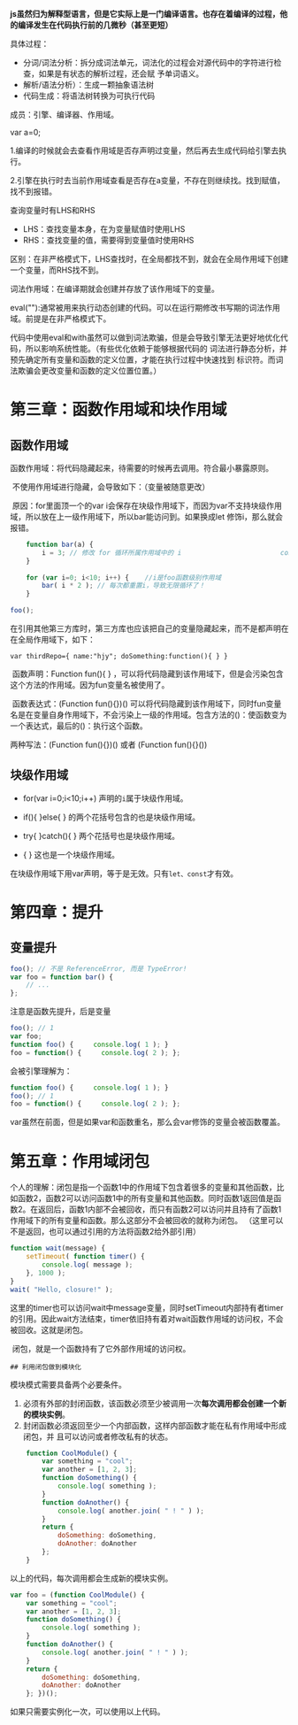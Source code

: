 **js虽然归为解释型语言，但是它实际上是一门编译语言。也存在着编译的过程，他的编译发生在代码执行前的几微秒（甚至更短）**

具体过程：

+ 分词/词法分析：拆分成词法单元，词法化的过程会对源代码中的字符进行检查，如果是有状态的解析过程，还会赋 予单词语义。
+ 解析/语法分析）：生成一颗抽象语法树
+ 代码生成：将语法树转换为可执行代码



成员：引擎、编译器、作用域。

var a=0;

1.编译的时候就会去查看作用域是否存声明过变量，然后再去生成代码给引擎去执行。

2.引擎在执行时去当前作用域查看是否存在a变量，不存在则继续找。找到赋值，找不到报错。



查询变量时有LHS和RHS

+ LHS：查找变量本身，在为变量赋值时使用LHS
+ RHS：查找变量的值，需要得到变量值时使用RHS

区别：在非严格模式下，LHS查找时，在全局都找不到，就会在全局作用域下创建一个变量，而RHS找不到。



词法作用域：在编译期就会创建并存放了该作用域下的变量。

eval(""):通常被用来执行动态创建的代码。可以在运行期修改书写期的词法作用域。前提是在非严格模式下。

代码中使用eval和with虽然可以做到词法欺骗，但是会导致引擎无法更好地优化代码，所以影响系统性能。（有些优化依赖于能够根据代码的 词法进行静态分析，并预先确定所有变量和函数的定义位置，才能在执行过程中快速找到 标识符。而词法欺骗会更改变量和函数的定义位置位置。）



#  第三章：函数作用域和块作用域

## 函数作用域

​	函数作用域：将代码隐藏起来，待需要的时候再去调用。符合最小暴露原则。

​	不使用作用域进行隐藏，会导致如下：（变量被随意更改）

​	原因：for里面顶一个的var i会保存在块级作用域下，而因为var不支持块级作用域，所以放在上一级作用域下，所以bar能访问到。如果换成let 修饰i，那么就会报错。

```js
	function bar(a) {         
        i = 3; // 修改 for 循环所属作用域中的 i         		         console.log( a + i );     
    } 
 
    for (var i=0; i<10; i++) {    //i是foo函数级别作用域     
        bar( i * 2 ); // 每次都重置i，导致无限循环了！     
    } 
 
foo();
```

​		在引用其他第三方库时，第三方库也应该把自己的变量隐藏起来，而不是都声明在在全局作用域下，如下：

`var thirdRepo={ name:"hjy"; doSomething:function(){ } }`

​		函数声明：Function fun(){ } ，可以将代码隐藏到该作用域下，但是会污染包含这个方法的作用域。因为fun变量名被使用了。

​		函数表达式：(Function fun(){})()   可以将代码隐藏到该作用域下，同时fun变量名是在变量自身作用域下，不会污染上一级的作用域。包含方法的()：使函数变为一个表达式，最后的()：执行这个函数。

两种写法：(Function fun(){})()  或者 (Function fun(){}())



## 块级作用域

+ for(var i=0;i<10;i++) 声明的`i`属于块级作用域。

+ if(){  }else{  } 的两个花括号包含的也是块级作用域。

+ try{	}catch(){	}  两个花括号也是块级作用域。

+ { 	} 这也是一个块级作用域。

在块级作用域下用var声明，等于是无效。只有`let、const`才有效。



# 第四章：提升

## 变量提升

```js
foo(); // 不是 ReferenceError, 而是 TypeError! 
var foo = function bar() {     
    // ... 
};

```

注意是函数先提升，后是变量

```js
foo(); // 1 
var foo; 
function foo() {     console.log( 1 ); } 
foo = function() {     console.log( 2 ); };
```

会被引擎理解为：

```js
function foo() {     console.log( 1 ); } 
foo(); // 1 
foo = function() {     console.log( 2 ); };
```

var虽然在前面，但是如果var和函数重名，那么会var修饰的变量会被函数覆盖。



# 第五章：作用域闭包

​		个人的理解：闭包是指一个函数1中的作用域下包含着很多的变量和其他函数，比如函数2，函数2可以访问函数1中的所有变量和其他函数。同时函数1返回值是函数2。在返回后，函数1内部不会被回收，而只有函数2可以访问并且持有了函数1作用域下的所有变量和函数。那么这部分不会被回收的就称为闭包。 （这里可以不是返回，也可以通过引用的方法将函数2给外部引用）

```js
function wait(message) { 
    setTimeout( function timer() {         
        console.log( message );     
    }, 1000 ); 
} 
wait( "Hello, closure!" );
```

​		这里的timer也可以访问wait中message变量，同时setTimeout内部持有者timer的引用。因此wait方法结束，timer依旧持有着对wait函数作用域的访问权，不会被回收。这就是闭包。

​		闭包，就是一个函数持有了它外部作用域的访问权。

	## 利用闭包做到模块化

模块模式需要具备两个必要条件。

1. 必须有外部的封闭函数，该函数必须至少被调用一次**每次调用都会创建一个新的模块实例**。
2. 封闭函数必须返回至少一个内部函数，这样内部函数才能在私有作用域中形成闭包，并 且可以访问或者修改私有的状态。

```js
    function CoolModule() {     
        var something = "cool"; 
    	var another = [1, 2, 3]; 
    	function doSomething() {          
            console.log( something );     
        } 
    	function doAnother() {         
            console.log( another.join( " ! " ) );     
        } 
    	return {         
            doSomething: doSomething,          
            doAnother: doAnother     
        }; 
    }
```

以上的代码，每次调用都会生成新的模块实例。

```js
var foo = (function CoolModule() {      
    var something = "cool";     
    var another = [1, 2, 3]; 
    function doSomething() {          
        console.log( something );     
    } 
    function doAnother() {         
        console.log( another.join( " ! " ) );     
    } 
    return {         
        doSomething: doSomething,          
        doAnother: doAnother     
    }; })();
```

如果只需要实例化一次，可以使用以上代码。

